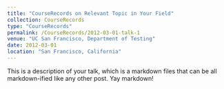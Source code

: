 ```yaml
---
title: "CourseRecords on Relevant Topic in Your Field"
collection: CourseRecords
type: "CourseRecords"
permalink: /CourseRecords/2012-03-01-talk-1
venue: "UC San Francisco, Department of Testing"
date: 2012-03-01
location: "San Francisco, California"
---
```


This is a description of your talk, which is a markdown files that can be all markdown-ified like any other post. Yay markdown!
